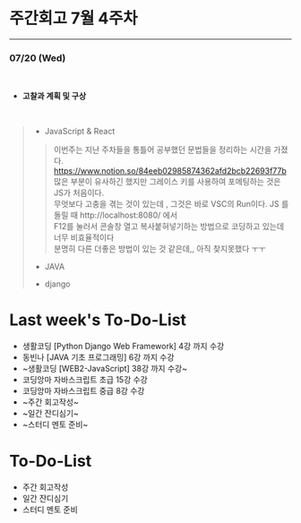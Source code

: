 # 주간회고 7월 4주차
---

### 07/20 (Wed)
<br>

+ **고찰과 계획 및 구상** <br>
<br>

>* JavaScript & React
>> 이번주는 지난 주차들을 통틀어 공부했던 문법들을 정리하는 시간을 가졌다. <br>
>> https://www.notion.so/84eeb02985874362afd2bcb22693f77b <br>
>> 많은 부분이 유사하긴 했지만 그레이스 키를 사용하여 포메팅하는 것은 JS가 처음이다. <br>
>> 무엇보다 고충을 겪는 것이 있는데 , 그것은 바로 VSC의 Run이다. JS 를 돌릴 때 http://localhost:8080/ 에서 <br>
>> F12를 눌러서 콘솔창 열고 복사붙혀넣기하는 방법으로 코딩하고 있는데 너무 비효율적이다 <br>
>> 분명히 다른 더좋은 방법이 있는 것 같은데,, 아직 찾지못했다 ㅜㅜ <br>
>
>* JAVA
>> 
>
>
>* django
>> 
>
>  


# Last week's To-Do-List
+ 생활코딩 [Python Django Web Framework] 4강 까지 수강
+ 동빈나 [JAVA 기초 프로그래밍] 6강 까지 수강
+ ~생활코딩 [WEB2-JavaScript] 38강 까지 수강~
+ 코딩앙마 자바스크립트 초급 15강 수강
+ 코딩앙마 자바스크립트 중급 8강 수강
+ ~주간 회고작성~
+ ~일간 잔디심기~
+ ~스터디 멘토 준비~

# To-Do-List
+ 주간 회고작성
+ 일간 잔디심기
+ 스터디 멘토 준비


